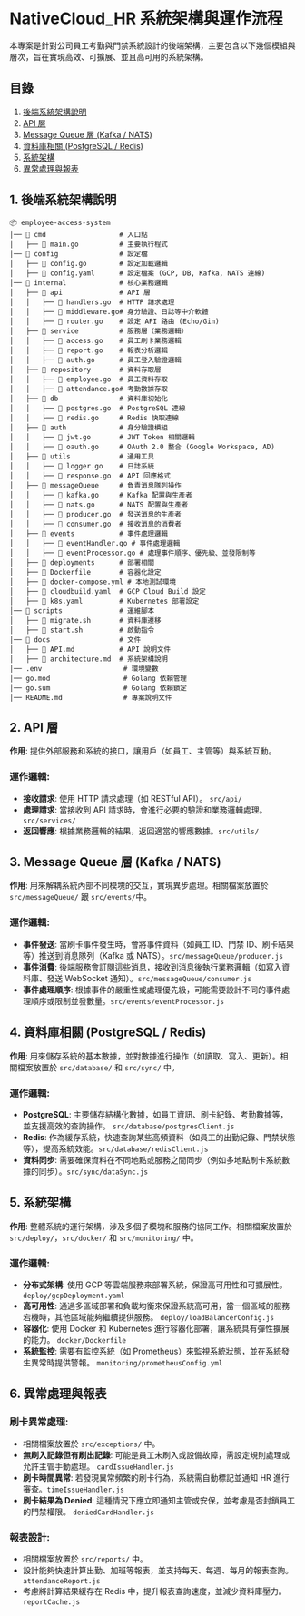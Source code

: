 # NativeCloud_HR 系統架構與運作流程

本專案是針對公司員工考勤與門禁系統設計的後端架構，主要包含以下幾個模組與層次，旨在實現高效、可擴展、並且高可用的系統架構。

## 目錄

1. [後端系統架構說明](#後端系統架構說明)
2. [API 層](#api-層)
3. [Message Queue 層 (Kafka / NATS)](#message-queue-層-kafka--nats)
4. [資料庫相關 (PostgreSQL / Redis)](#資料庫相關-postgresql--redis)
5. [系統架構](#系統架構)
6. [異常處理與報表](#異常處理與報表)

## 1. 後端系統架構說明
```
📦 employee-access-system
│── 📂 cmd                  # 入口點
│   ├── 📝 main.go          # 主要執行程式
│── 📂 config               # 設定檔
│   ├── 📝 config.go        # 設定加載邏輯
│   ├── 📝 config.yaml      # 設定檔案 (GCP, DB, Kafka, NATS 連線)
│── 📂 internal             # 核心業務邏輯
│   ├── 📂 api              # API 層
│   │   ├── 📝 handlers.go  # HTTP 請求處理
│   │   ├── 📝 middleware.go# 身分驗證、日誌等中介軟體
│   │   ├── 📝 router.go    # 設定 API 路由 (Echo/Gin)
│   ├── 📂 service          # 服務層（業務邏輯）
│   │   ├── 📝 access.go    # 員工刷卡業務邏輯
│   │   ├── 📝 report.go    # 報表分析邏輯
│   │   ├── 📝 auth.go      # 員工登入驗證邏輯
│   ├── 📂 repository       # 資料存取層
│   │   ├── 📝 employee.go  # 員工資料存取
│   │   ├── 📝 attendance.go# 考勤數據存取
│   ├── 📂 db               # 資料庫初始化
│   │   ├── 📝 postgres.go  # PostgreSQL 連線
│   │   ├── 📝 redis.go     # Redis 快取連線
│   ├── 📂 auth             # 身分驗證模組
│   │   ├── 📝 jwt.go       # JWT Token 相關邏輯
│   │   ├── 📝 oauth.go     # OAuth 2.0 整合 (Google Workspace, AD)
│   ├── 📂 utils            # 通用工具
│   │   ├── 📝 logger.go    # 日誌系統
│   │   ├── 📝 response.go  # API 回應格式
│   ├── 📂 messageQueue     # 負責消息隊列操作
│   │   ├── 📝 kafka.go     # Kafka 配置與生產者
│   │   ├── 📝 nats.go      # NATS 配置與生產者
│   │   ├── 📝 producer.go  # 發送消息的生產者
│   │   ├── 📝 consumer.go  # 接收消息的消費者
│   ├── 📂 events           # 事件處理邏輯
│   │   ├── 📝 eventHandler.go # 事件處理邏輯
│   │   ├── 📝 eventProcessor.go # 處理事件順序、優先級、並發限制等
│   ├── 📂 deployments      # 部署相關
│   ├── 📝 Dockerfile       # 容器化設定
│   ├── 📝 docker-compose.yml # 本地測試環境
│   ├── 📝 cloudbuild.yaml  # GCP Cloud Build 設定
│   ├── 📝 k8s.yaml         # Kubernetes 部署設定
│── 📂 scripts              # 運維腳本
│   ├── 📝 migrate.sh       # 資料庫遷移
│   ├── 📝 start.sh         # 啟動指令
│── 📂 docs                 # 文件
│   ├── 📝 API.md           # API 說明文件
│   ├── 📝 architecture.md  # 系統架構說明
│── .env                    # 環境變數
│── go.mod                  # Golang 依賴管理
│── go.sum                  # Golang 依賴鎖定
│── README.md               # 專案說明文件
```

## 2. API 層
**作用**: 提供外部服務和系統的接口，讓用戶（如員工、主管等）與系統互動。

### 運作邏輯:
- **接收請求**: 使用 HTTP 請求處理（如 RESTful API）。 `src/api/`
- **處理請求**: 當接收到 API 請求時，會進行必要的驗證和業務邏輯處理。`src/services/`
- **返回響應**: 根據業務邏輯的結果，返回適當的響應數據。`src/utils/`

## 3. Message Queue 層 (Kafka / NATS)
**作用**: 用來解耦系統內部不同模塊的交互，實現異步處理。相關檔案放置於 `src/messageQueue/` 跟 `src/events/`中。

### 運作邏輯:
- **事件發送**: 當刷卡事件發生時，會將事件資料（如員工 ID、門禁 ID、刷卡結果等）推送到消息隊列（Kafka 或 NATS）。`src/messageQueue/producer.js`
- **事件消費**: 後端服務會訂閱這些消息，接收到消息後執行業務邏輯（如寫入資料庫、發送 WebSocket 通知）。`src/messageQueue/consumer.js`
- **事件處理順序**: 根據事件的嚴重性或處理優先級，可能需要設計不同的事件處理順序或限制並發數量。`src/events/eventProcessor.js`

## 4. 資料庫相關 (PostgreSQL / Redis)
**作用**: 用來儲存系統的基本數據，並對數據進行操作（如讀取、寫入、更新）。相關檔案放置於 `src/database/` 和 `src/sync/` 中。

### 運作邏輯:
- **PostgreSQL**: 主要儲存結構化數據，如員工資訊、刷卡紀錄、考勤數據等，並支援高效的查詢操作。 `src/database/postgresClient.js`
- **Redis**: 作為緩存系統，快速查詢某些高頻資料（如員工的出勤紀錄、門禁狀態等），提高系統效能。`src/database/redisClient.js`
- **資料同步**: 需要確保資料在不同地點或服務之間同步（例如多地點刷卡系統數據的同步）。`src/sync/dataSync.js`

## 5. 系統架構
**作用**: 整體系統的運行架構，涉及多個子模塊和服務的協同工作。相關檔案放置於 `src/deploy/`，`src/docker/` 和 `src/monitoring/` 中。

### 運作邏輯:
- **分布式架構**: 使用 GCP 等雲端服務來部署系統，保證高可用性和可擴展性。`deploy/gcpDeployment.yaml`
- **高可用性**: 通過多區域部署和負載均衡來保證系統高可用，當一個區域的服務宕機時，其他區域能夠繼續提供服務。 `deploy/loadBalancerConfig.js`
- **容器化**: 使用 Docker 和 Kubernetes 進行容器化部署，讓系統具有彈性擴展的能力。 `docker/Dockerfile`
- **系統監控**: 需要有監控系統（如 Prometheus）來監視系統狀態，並在系統發生異常時提供警報。 `monitoring/prometheusConfig.yml`

## 6. 異常處理與報表
### 刷卡異常處理:

- 相關檔案放置於 `src/exceptions/` 中。
- **無刷入記錄但有刷出記錄**: 可能是員工未刷入或設備故障，需設定規則處理或允許主管手動處理。 `cardIssueHandler.js`
- **刷卡時間異常**: 若發現異常頻繁的刷卡行為，系統需自動標記並通知 HR 進行審查。`timeIssueHandler.js`
- **刷卡結果為 Denied**: 這種情況下應立即通知主管或安保，並考慮是否封鎖員工的門禁權限。 `deniedCardHandler.js`

### 報表設計:
- 相關檔案放置於 `src/reports/` 中。
- 設計能夠快速計算出勤、加班等報表，並支持每天、每週、每月的報表查詢。`attendanceReport.js`
- 考慮將計算結果緩存在 Redis 中，提升報表查詢速度，並減少資料庫壓力。 `reportCache.js`

